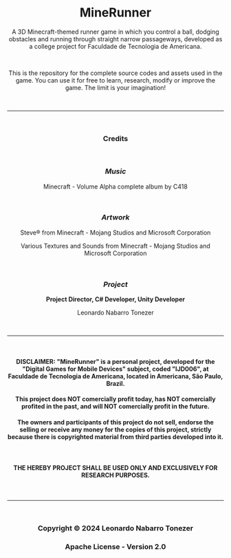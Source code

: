 <h1 align="center">MineRunner</h1>

<p align="center">A 3D Minecraft-themed runner game in which you control a ball, dodging obstacles and running through straight narrow passageways, developed as a college project for Faculdade de Tecnologia de Americana.</p><br>
<p align="center">This is the repository for the complete source codes and assets used in the game. You can use it for free to learn, research, modify or improve the game. The limit is your imagination!</p>

<br>
<hr>
<br>

<h3 align="center"><b>Credits</b></h3>

<br>

<h3 align="center"><i><b>Music</b></i></h3>

<p align="center">Minecraft - Volume Alpha complete album by C418</p>

<br>

<h3 align="center"><i><b>Artwork</b></i></h3>

<p align="center">Steve® from Minecraft - Mojang Studios and Microsoft Corporation</p>
<p align="center">Various Textures and Sounds from Minecraft - Mojang Studios and Microsoft Corporation</p>

<br>

<h3 align="center"><i><b>Project</b></i></h3>

<p align="center"><b>Project Director, C# Developer, Unity Developer</b></p>
<p align="center">Leonardo Nabarro Tonezer</p>

<br>
<hr>
<br>

<h4 align="center">DISCLAIMER: "MineRunner" is a personal project, developed for the "Digital Games for Mobile Devices" subject, coded "IJD006", at Faculdade de Tecnologia de Americana, located in Americana, São Paulo, Brazil.<h4>
<h4 align="center">This project does NOT comercially profit today, has NOT comercially profited in the past, and will NOT comercially profit in the future.</h4>
<h4 align="center">The owners and participants of this project do not sell, endorse the selling or receive any money for the copies of this project, strictly because there is copyrighted material from third parties developed into it.</h4>
<br>
<h4 align="center">THE HEREBY PROJECT SHALL BE USED ONLY AND EXCLUSIVELY FOR RESEARCH PURPOSES.</h4>

<br>
<hr>
<br>

<h3 align="center">Copyright © 2024 Leonardo Nabarro Tonezer</h3>
<h3 align="center">Apache License - Version 2.0</h3>

